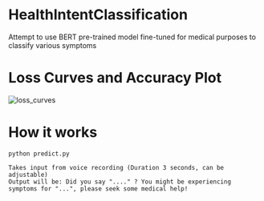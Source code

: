 # HealthIntentClassification
Attempt to use BERT pre-trained model fine-tuned for medical purposes to classify various symptoms

# Loss Curves and Accuracy Plot
![loss_curves](https://github.com/fbrynpk/HealthIntentClassification/assets/85217844/8db9a75f-0f5d-4dc6-bb3f-a6426b51e1d6)

# How it works
```pseudocode
python predict.py

Takes input from voice recording (Duration 3 seconds, can be adjustable)
Output will be: Did you say "...." ? You might be experiencing symptoms for "...", please seek some medical help!
```

